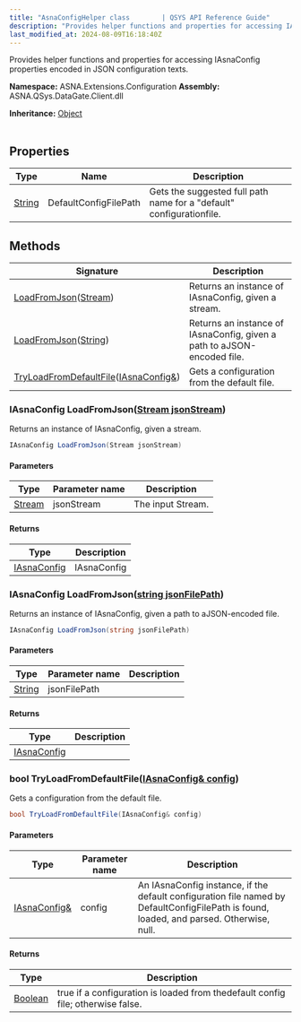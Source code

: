 ```yaml
---
title: "AsnaConfigHelper class        | QSYS API Reference Guide"
description: "Provides helper functions and properties for accessing IAsnaConfig properties encoded in JSON configuration texts. "
last_modified_at: 2024-08-09T16:18:40Z
---
```


Provides helper functions and properties for accessing
IAsnaConfig properties encoded in JSON configuration texts.

**Namespace:** ASNA.Extensions.Configuration
**Assembly:** ASNA.QSys.DataGate.Client.dll

**Inheritance:** [Object](https://docs.microsoft.com/en-us/dotnet/api/system.object)
<br>
<br>

## Properties

| Type | Name | Description
| --- | --- | --- 
| [String](https://learn.microsoft.com/en-us/dotnet/api/system.string?view=net-8.0) | DefaultConfigFilePath | Gets the suggested full path name for a "default" configurationfile. |

## Methods

| Signature | Description |
| --- | --- |
| [LoadFromJson](#iasnaconfig-loadfromjsonstream-jsonstream)([Stream](https://learn.microsoft.com/en-us/dotnet/api/system.io.stream?view=net-8.0)) | Returns an instance of IAsnaConfig, given a stream.
| [LoadFromJson](#iasnaconfig-loadfromjsonstring-jsonfilepath)([String](https://docs.microsoft.com/en-us/dotnet/api/system.string)) | Returns an instance of IAsnaConfig, given a path to aJSON-encoded file.
| [TryLoadFromDefaultFile](#bool-tryloadfromdefaultfileiasnaconfig-config)([IAsnaConfig&](/reference/datagate/extensions-configuration/i-asna-config.html)) | Gets a configuration from the default file.

### IAsnaConfig LoadFromJson([Stream jsonStream](https://learn.microsoft.com/en-us/dotnet/api/system.io.stream?view=net-8.0))

Returns an instance of IAsnaConfig, given a stream.

```cs
IAsnaConfig LoadFromJson(Stream jsonStream)
```

#### Parameters

| Type | Parameter name | Description
| --- | --- | ---
| [Stream](https://learn.microsoft.com/en-us/dotnet/api/system.io.stream?view=net-8.0) | jsonStream | The input Stream.

#### Returns

| Type | Description
| --- | ---
| [IAsnaConfig](/reference/datagate/extensions-configuration/i-asna-config.html) | IAsnaConfig

### IAsnaConfig LoadFromJson([string jsonFilePath](https://learn.microsoft.com/en-us/dotnet/api/system.string?view=net-8.0))

Returns an instance of IAsnaConfig, given a path to aJSON-encoded file.

```cs
IAsnaConfig LoadFromJson(string jsonFilePath)
```

#### Parameters

| Type | Parameter name | Description
| --- | --- | ---
| [String](https://docs.microsoft.com/en-us/dotnet/api/system.string) | jsonFilePath | 

#### Returns

| Type | Description
| --- | ---
| [IAsnaConfig](/reference/datagate/extensions-configuration/i-asna-config.html) | 

### bool TryLoadFromDefaultFile([IAsnaConfig& config](/reference/datagate/extensions-configuration/i-asna-config.html))

Gets a configuration from the default file.

```cs
bool TryLoadFromDefaultFile(IAsnaConfig& config)
```

#### Parameters

| Type | Parameter name | Description
| --- | --- | ---
| [IAsnaConfig&](/reference/datagate/extensions-configuration/i-asna-config.html) | config | An IAsnaConfig instance, if the default            configuration file named by DefaultConfigFilePath is            found, loaded, and parsed. Otherwise, null.            

#### Returns

| Type | Description
| --- | ---
| [Boolean](https://docs.microsoft.com/en-us/dotnet/api/system.boolean) | true if a configuration is loaded from thedefault config file; otherwise false.
